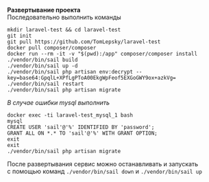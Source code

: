 **Развертывание проекта**  
Последовательно выполнить команды  
```
mkdir laravel-test && cd laravel-test
git init
git pull https://github.com/TomLepsky/laravel-test
docker pull composer/composer
docker run --rm -it -v "$(pwd):/app" composer/composer install
./vendor/bin/sail build
./vendor/bin/sail up -d
./vendor/bin/sail php artisan env:decrypt --key=base64:GpqlL+XPfLgPToA00EkgWpFeof5EXGoGWY9ox+azkVg=
./vendor/bin/sail restart
./vendor/bin/sail php artisan migrate
```

*В случае ошибки mysql выполнить*  
```
docker exec -ti laravel-test_mysql_1 bash
mysql
CREATE USER 'sail'@'%' IDENTIFIED BY 'password';
GRANT ALL ON *.* TO 'sail'@'%' WITH GRANT OPTION;
exit
exit
./vendor/bin/sail php artisan migrate
```
После развертывания сервис можно останавливать и запускать  
с помощью команд `./vendor/bin/sail down` и `./vendor/bin/sail up`

